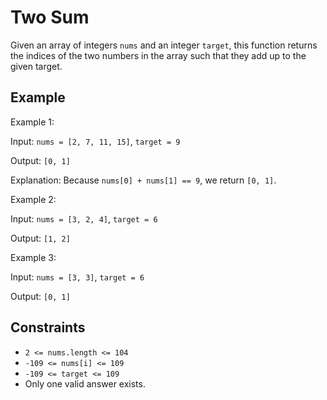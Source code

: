 # Two Sum

Given an array of integers `nums` and an integer `target`, this function returns the indices of the two numbers in the array such that they add up to the given target.

## Example

Example 1:

Input: `nums = [2, 7, 11, 15]`, `target = 9`

Output: `[0, 1]`

Explanation: Because `nums[0] + nums[1] == 9`, we return `[0, 1]`.

Example 2:

Input: `nums = [3, 2, 4]`, `target = 6`

Output: `[1, 2]`

Example 3:

Input: `nums = [3, 3]`, `target = 6`

Output: `[0, 1]`

## Constraints

- `2 <= nums.length <= 104`
- `-109 <= nums[i] <= 109`
- `-109 <= target <= 109`
- Only one valid answer exists.
